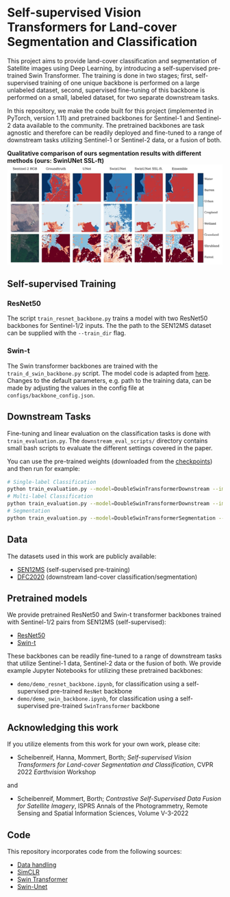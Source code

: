 # Self-supervised Vision Transformers for Land-cover Segmentation and Classification
This project aims to provide land-cover classification and segmentation of Satellite images using Deep Learning, by introducing a self-supervised pre-trained Swin Transformer. The training is done in two stages; first, self-supervised training of one unique backbone is performed on a large unlabeled dataset, second, supervised fine-tuning of this backbone is performed on a small, labeled dataset, for two separate downstream tasks.

In this repository, we make the code built for this project (implemented in PyTorch, version 1.11) and pretrained backbones for Sentinel-1 and Sentinel-2 data available to the community. The pretrained backbones are task agnostic and therefore can be readily deployed and fine-tuned to a range of downstream tasks utilizing Sentinel-1 or Sentinel-2 data, or a fusion of both.


**Qualitative comparison of ours segmentation results with different methods (ours: SwinUNet SSL-ft)**
![Qualitative comparison of ours segmentation results with different methods (ours: SwinUNet SSL-ft)](results.jpg)

## Self-supervised Training
### ResNet50
The script `train_resnet_backbone.py` trains a model with two ResNet50 backbones for Sentinel-1/2 inputs. The the path to the SEN12MS dataset can be supplied with the `--train_dir` flag.
### Swin-t
The Swin transformer backbones are trained with the `train_d_swin_backbone.py` script. The model code is adapted from
[here](https://github.com/SwinTransformer/Transformer-SSL). Changes to the default parameters, e.g. path to the training data, can be made by adjusting the values in the config file at `configs/backbone_config.json`.

## Downstream Tasks
Fine-tuning and linear evaluation on the classification tasks is done with `train_evaluation.py`. The `downstream_eval_scripts/` directory contains small bash scripts to evaluate the different settings covered in the paper.

You can use the pre-trained weights (downloaded from the [checkpoints](#Checkpoints)) and then run for example:
```bash
# Single-label Classification
python train_evaluation.py --model=DoubleSwinTransformerDownstream --image_px_size=224 --batch_size=8 --checkpoint=/path/to/checkpoint --target dfc_label
# Multi-label Classification
python train_evaluation.py --model=DoubleSwinTransformerDownstream --image_px_size=224 --batch_size=8 --checkpoint=/path/to/checkpoint --target dfc_multilabel_one_hot
# Segmentation
python train_evaluation.py --model=DoubleSwinTransformerSegmentation --image_px_size=224 --batch_size=8 --checkpoint=/path/to/checkpoint --target dfc
```

## Data
The datasets used in this work are publicly available:
* [SEN12MS](https://mediatum.ub.tum.de/1474000) (self-supervised pre-training)
* [DFC2020](https://ieee-dataport.org/competitions/2020-ieee-grss-data-fusion-contest#files) (downstream land-cover classification/segmentation)

## Pretrained models 
We provide pretrained ResNet50 and Swin-t transformer backbones trained with Sentinel-1/2 pairs from SEN12MS (self-supervised):
* [ResNet50](https://drive.google.com/file/d/1txqsNLUhIiQXRxflK_SMHn4y7Pp8o3mZ/view?usp=sharing)
* [Swin-t](https://drive.google.com/file/d/1e7QhC2-zoBFgb65yN1ADWBZLMShHOweY/view?usp=sharing)

These backbones can be readily fine-tuned to a range of downstream tasks that utilize Sentinel-1 data, Sentinel-2 data or the fusion of both. We provide example Jupyter Notebooks for utilizing these pretrained backbones:

* `demo/demo_resnet_backbone.ipynb`, for classification using a self-supervised pre-trained `ResNet` backbone
* `demo/demo_swin_backbone.ipynb`, for classification using a self-supervised pre-trained `SwinTransformer` backbone

## Acknowledging this work

If you utilize elements from this work for your own work, please cite:

* Scheibenreif, Hanna, Mommert, Borth; *Self-supervised Vision Transformers for Land-cover Segmentation and Classification*, CVPR 2022 *Earthvision* Workshop

and

* Scheibenreif, Mommert, Borth; *Contrastive Self-Supervised Data Fusion for Satellite Imagery*,  ISPRS Annals of the Photogrammetry, Remote Sensing and Spatial Information Sciences, Volume V-3-2022


## Code
This repository incorporates code from the following sources:
* [Data handling](https://github.com/lukasliebel/dfc2020_baseline)
* [SimCLR](https://github.com/sthalles/SimCLR)
* [Swin Transformer](https://github.com/SwinTransformer/Transformer-SSL)
* [Swin-Unet](https://github.com/HuCaoFighting/Swin-Unet)

